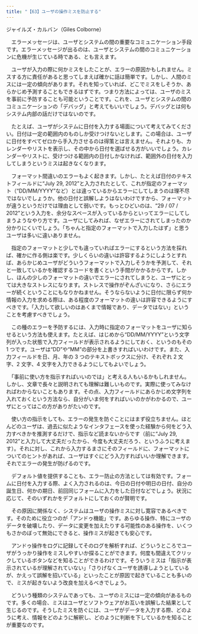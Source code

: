 ```yaml
---
title: "【63】ユーザの操作ミスを防止する"
---
```



ジャイルズ・カルバン（Giles Colborne）


　エラーメッセージは、ユーザとシステムの間の重要なコミュニケーション手段です。エラーメッセージが出るのは、ユーザとシステムの間のコミュニケーションに危機が生じている時である、とも言えます。

　ユーザが入力の際に何かミスをしたことが、エラーの原因かもしれません。ミスする方に責任があると思ってしまえば確かに話は簡単です。しかし、人間のミスには一定の傾向があります。それを知っていれば、どこでミスをしそうか、あらかじめ予測することもできるはずです。つまり方法によっては、ユーザのミスを事前に予防することも可能ということです。これを、ユーザとシステムの間のコミュニケーションの「デバッグ」と考えてもいいでしょう。デバッグとは何もシステム内部の話だけではないのです。

　たとえば、ユーザがシステムに日付を入力する場面について考えてみてください。日付は一定の範囲内のものしか受けつけないとします。この場合は、ユーザに日付をすべてゼロから手入力させるのは得策とは言えません。それよりも、カレンダーやリストを表示し、その中から日付を選ばせる方がいいでしょう。カレンダーやリストに、受けつける範囲内の日付しかなければ、範囲外の日付を入力してしまうというミスは起きなくなります。

　フォーマット間違いのエラーもよく起きます。しかし、たとえば日付のテキストフィールドに“July 29, 2012”と入力されたとして、これが指定のフォーマット（“DD/MM/YYYY”など）とは違っているからエラーにしてしまうのは理不尽ではないでしょうか。他の日付と誤解しようはないわけですから、フォーマットが違うというだけでは理由として弱いです。もっとひどいのは、“29 / 07 / 2012”という入力を、余分なスペースが入っているからといってエラーにしてしまうようなやり方です。ユーザにしてみれば、なぜエラーにされてしまったのか分かりにくいでしょう。「ちゃんと指定のフォーマットで入力したはず」と思うユーザは多いに違いありません。

　指定のフォーマットと少しでも違っていればエラーにするという方法を採れば、確かに作る側は楽です。少しくらいの違いは許容するようにしようとすれば、あらかじめユーザがどういうフォーマットで入力しそうかを予測して、それと一致しているかを確認するコードを書くという手間がかかるからです。しかし、ほんの少しのフォーマットの違いでエラーにされてしまうと、ユーザにとっては大きなストレスになります。ストレスで操作がぞんざいになり、さらにエラーが続くということにもなりかねません。そうならないように日付に限らず何か情報の入力を求める際は、ある程度のフォーマットの違いは許容できるようにすべきです。「入力して欲しいのはあくまで情報であり、データではない」ということを考慮すべきでしょう。

　この種のエラーを予防するには、入力時に指定のフォーマットをユーザに知らせるという方法も使えます。たとえば、はじめから“DD/MM/YYYY”という文字列が入った状態で入力フィールドが表示されるようにしておく、というのもその 1 つです。ユーザは“DD”や“MM”の部分を上書きすればいいわけです。また、入力フィールドを日、月、年の 3 つのテキストボックスに分け、それぞれ 2 文字、2 文字、4 文字を入力できるようにしてもよいでしょう。

　「事前に使い方を指示すればいいのでは」と考える人もいるかもしれません。しかし、文章で長々と説明されても理解は難しいものです。実際に使ってみなければわからないこともあります。その点、入力フィールドにあらかじめ文字列を入れておくという方法なら、自分がいま何をすればいいのかがわかるので、ユーザにとってはこの方がありがたいのです。

　使い方の指示をしても、エラーの発生を防ぐことにはまず役立ちません。ほとんどのユーザは、過去に似たようなインタフェースを使った経験から何をどう入力すべきかを推測するだけで、指示など読まないからです（前に“July 29, 2012”と入力して大丈夫だったから、今度も大丈夫だろう、というふうに考えます）。それに対し、これから入力するまさにそのフィールドに、フォーマットについてのヒントがあれば、ユーザはすぐにどう入力すればいいか理解できます。それでエラーの発生が防げるのです。

　デフォルト値を提供することも、エラー防止の方法としては有効です。フォームに日付を入力する際、よく入力されるのは、今日の日付や明日の日付、自分の誕生日、何かの期日、前回同じフォームに入力をした日付などでしょう。状況に応じて、そのいずれかをデフォルトにしておくのが賢明です。

　その原因に関係なく、システムはユーザの操作ミスに対し寛容であるべきです。そのために役立つのが「アンドゥ機能」です。あらゆる操作、特にユーザのデータを破壊したり、データに変更を加えたりする可能性のある操作を、いくつもさかのぼって無効にできると、操作ミスが起きても安心です。

　アンドゥ操作をログに記録してそのログを解析すれば、どういうところでユーザがうっかり操作をミスしやすいか探ることができます。何度も間違えてクリックしているボタンなどを知ることができるわけです。そういうミスは「指示が表示されているが理解されていない」「さりげなくユーザを誘導しようとしているが、かえって誤解を招いている」といったことが原因で起きていることも多いので、ミスが起きないよう改良を加えるべきでしょう。

　どういう種類のシステムであっても、ユーザのミスには一定の傾向があるものです。多くの場合、ミスはユーザとソフトウェアがお互いを誤解した結果として生じるのです。そうしたミスを防ぐには、ユーザがデータを入力する際、どのように考え、情報をどのように解釈し、どのように判断を下しているかを知ることが重要なのです。
